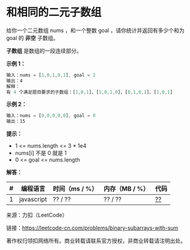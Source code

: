# 和相同的二元子数组

给你一个二元数组 nums ，和一个整数 goal ，请你统计并返回有多少个和为 goal 的 **非空** 子数组。

**子数组** 是数组的一段连续部分。

**示例 1：**

``` javascript
输入：nums = [1,0,1,0,1], goal = 2
输出：4
解释：
有 4 个满足题目要求的子数组：[1,0,1]、[1,0,1,0]、[0,1,0,1]、[1,0,1]
```

**示例 2：**

``` javascript
输入：nums = [0,0,0,0,0], goal = 0
输出：15
```

**提示：**

- 1 <= nums.length <= 3 * 1e4
- nums[i] 不是 0 就是 1
- 0 <= goal <= nums.length

**解答：**

**#**|**编程语言**|**时间（ms / %）**|**内存（MB / %）**|**代码**
--|--|--|--|--
1|javascript|?? / ??|?? / ??|[??](./javascript/ac_v1.js)

来源：力扣（LeetCode）

链接：https://leetcode-cn.com/problems/binary-subarrays-with-sum

著作权归领扣网络所有。商业转载请联系官方授权，非商业转载请注明出处。
